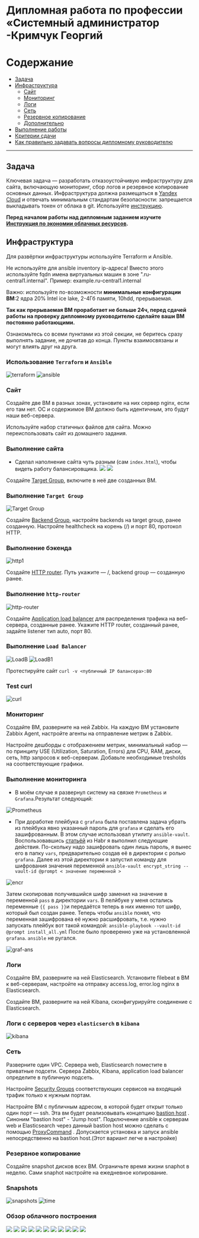 
#  Дипломная работа по профессии «Системный администратор -Кримчук Георгий
Содержание
==========
* [Задача](#Задача)
* [Инфраструктура](#Инфраструктура)
    * [Сайт](#Сайт)
    * [Мониторинг](#Мониторинг)
    * [Логи](#Логи)
    * [Сеть](#Сеть)
    * [Резервное копирование](#Резервное-копирование)
    * [Дополнительно](#Дополнительно)
* [Выполнение работы](#Выполнение-работы)
* [Критерии сдачи](#Критерии-сдачи)
* [Как правильно задавать вопросы дипломному руководителю](#Как-правильно-задавать-вопросы-дипломному-руководителю) 

---------

## Задача
Ключевая задача — разработать отказоустойчивую инфраструктуру для сайта, включающую мониторинг, сбор логов и резервное копирование основных данных. Инфраструктура должна размещаться в [Yandex Cloud](https://cloud.yandex.com/) и отвечать минимальным стандартам безопасности: запрещается выкладывать токен от облака в git. Используйте [инструкцию](https://cloud.yandex.ru/docs/tutorials/infrastructure-management/terraform-quickstart#get-credentials).

**Перед началом работы над дипломным заданием изучите [Инструкция по экономии облачных ресурсов](https://github.com/netology-code/devops-materials/blob/master/cloudwork.MD).**

## Инфраструктура
Для развёртки инфраструктуры используйте Terraform и Ansible.  

Не используйте для ansible inventory ip-адреса! Вместо этого используйте fqdn имена виртуальных машин в зоне ".ru-central1.internal". Пример: example.ru-central1.internal  

Важно: используйте по-возможности **минимальные конфигурации ВМ**:2 ядра 20% Intel ice lake, 2-4Гб памяти, 10hdd, прерываемая. 

**Так как прерываемая ВМ проработает не больше 24ч, перед сдачей работы на проверку дипломному руководителю сделайте ваши ВМ постоянно работающими.**

Ознакомьтесь со всеми пунктами из этой секции, не беритесь сразу выполнять задание, не дочитав до конца. Пункты взаимосвязаны и могут влиять друг на друга.

### Использование `Terraform` и `Ansible`

![terraform](https://github.com/George210890/sys-diplom/blob/main/inst-terraform.png)
![ansible](https://github.com/George210890/sys-diplom/blob/main/ansible-ping.png)

### Сайт
Создайте две ВМ в разных зонах, установите на них сервер nginx, если его там нет. ОС и содержимое ВМ должно быть идентичным, это будут наши веб-сервера.

Используйте набор статичных файлов для сайта. Можно переиспользовать сайт из домашнего задания.

### Выполнение сайта 

 - Сделал наполнение сайта чуть разным (сам `index.html`), чтобы видеть работу балансировщика.
![](https://github.com/George210890/sys-diplom/blob/main/scr-web1.png)
![](https://github.com/George210890/sys-diplom/blob/main/scr-web2.png)

Создайте [Target Group](https://cloud.yandex.com/docs/application-load-balancer/concepts/target-group), включите в неё две созданных ВМ.

### Выполнение `Target Group`

![Target Group](https://github.com/George210890/sys-diplom/blob/main/target-group.png)

Создайте [Backend Group](https://cloud.yandex.com/docs/application-load-balancer/concepts/backend-group), настройте backends на target group, ранее созданную. Настройте healthcheck на корень (/) и порт 80, протокол HTTP.

### Выполнение бэкенда
![http1](scr/http-router1.png)

Создайте [HTTP router](https://cloud.yandex.com/docs/application-load-balancer/concepts/http-router). Путь укажите — /, backend group — созданную ранее.

### Выполнение `http-router`

![http-router](scr/http-router.png)

Создайте [Application load balancer](https://cloud.yandex.com/en/docs/application-load-balancer/) для распределения трафика на веб-сервера, созданные ранее. Укажите HTTP router, созданный ранее, задайте listener тип auto, порт 80.

### Выполнение `Load Balancer`

![LoadB](scr/load-balabcer.png)
![LoadB1](scr/load-b-1.png)


Протестируйте сайт
`curl -v <публичный IP балансера>:80` 

### Test curl
![curl](scr/curl.png)

### Мониторинг
Создайте ВМ, разверните на ней Zabbix. На каждую ВМ установите Zabbix Agent, настройте агенты на отправление метрик в Zabbix. 

Настройте дешборды с отображением метрик, минимальный набор — по принципу USE (Utilization, Saturation, Errors) для CPU, RAM, диски, сеть, http запросов к веб-серверам. Добавьте необходимые tresholds на соответствующие графики.

### Выполнение мониторинга

- В моём случае я развернул систему на связке `Prometheus` и `Grafana`.Результат следующий:


![Prometheus](scr/prometheus-node-exporter.png)

- При доработке плейбука с `grafana` была поставлена задача убрать из плейбука явно указанный пароль для `grafana` и сделать его зашифрованным. В этом случае использовал утилиту `ansible-vault`. Воспользовавшись [статьёй](https://habr.com/ru/companies/otus/articles/722106/) из Habr я выполнил следующие действия. По-скольку надо зашифровать один лишь пароль, я вынес его в папку `vars`, предварительно создав её в директории с ролью `grafana`. Далее из этой директории я запустил команду для шифрования значения переменной `ansible-vault encrypt_string --vault-id @prompt < значение переменной >` 

![encr](scr/encr.png) 

Затем скопировав получившийся шифр заменил на значение в переменной `pass` в директории `vars`. В пелйбуке у меня остались переменные `{{ pass }}`и передаётся теперь в них именно тот шифр, который был создан ранее. Теперь чтобы `ansible` понял, что переменная зашифрована её нужно расшифровать, т.е. нужно запускать плейбук вот такой командой: `ansible-playbook --vault-id @prompt install_all.yml` После было проверенно уже на установленной `grafana`. `ansible` не ругался.

![graf-ans](scr/graf-ans.png)


### Логи
Cоздайте ВМ, разверните на ней Elasticsearch. Установите filebeat в ВМ к веб-серверам, настройте на отправку access.log, error.log nginx в Elasticsearch.

Создайте ВМ, разверните на ней Kibana, сконфигурируйте соединение с Elasticsearch.

### Логи с серверов через `elasticserch` в `kibana`

![kibana](scr/kibana-logs.png)


### Сеть
Разверните один VPC. Сервера web, Elasticsearch поместите в приватные подсети. Сервера Zabbix, Kibana, application load balancer определите в публичную подсеть.

Настройте [Security Groups](https://cloud.yandex.com/docs/vpc/concepts/security-groups) соответствующих сервисов на входящий трафик только к нужным портам.

Настройте ВМ с публичным адресом, в которой будет открыт только один порт — ssh.  Эта вм будет реализовывать концепцию  [bastion host]( https://cloud.yandex.ru/docs/tutorials/routing/bastion) . Синоним "bastion host" - "Jump host". Подключение  ansible к серверам web и Elasticsearch через данный bastion host можно сделать с помощью  [ProxyCommand](https://docs.ansible.com/ansible/latest/network/user_guide/network_debug_troubleshooting.html#network-delegate-to-vs-proxycommand) . Допускается установка и запуск ansible непосредственно на bastion host.(Этот вариант легче в настройке)

### Резервное копирование
Создайте snapshot дисков всех ВМ. Ограничьте время жизни snaphot в неделю. Сами snaphot настройте на ежедневное копирование.

### Snapshots

![snapshots](scr/snapshots.png)
![time](scr/snap2.png)

### Обзор облачного построения

![](scr/disc-vm-ya.png)
![](scr/http-router1.png)
![](scr/ip-addr-ya.png)
![](scr/net-ya.png)
![](scr/route-tabl-ya.png)
![](scr/security-group-ya.png)
![](scr/subnet-ya.png)
![](scr/vm-ya.png)
![](scr/zone-vpc-1.png)
![](scr/zone-vpc.png)
![](scr/zone-ya.png)
